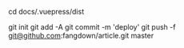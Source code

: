 cd docs/.vuepress/dist

git init
git add -A
git commit -m 'deploy'
git push -f git@github.com:fangdown/article.git master
